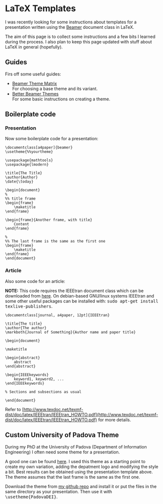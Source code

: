 # LaTeX Templates

I was recently looking for some instructions about templates for a presentation
written using the [Beamer](https://en.wikipedia.org/wiki/Beamer_%28LaTeX%29)
document class in LaTeX.

The aim of this page is to collect some instructions and a few bits I learned
during the process. I also plan to keep this page updated with stuff about LaTeX
in general (hopefully).

## Guides

Firs off some useful guides:

* [Beamer Theme Matrix](https://www.hartwork.org/beamer-theme-matrix/) <br>
	For choosing a base theme and its variant.
* [Better Beamer Themes](http://hamaluik.com/posts/better-beamer-themes/) <br>
	For some basic instructions on creating a theme.

## Boilerplate code

### Presentation

Now some boilerplate code for a presentation:

	\documentclass[a4paper]{beamer}
	\usetheme{%%yourtheme}

	\usepackage{mathtools}
	\usepackage{lmodern}

	\title{The Title}
	\author{Author}
	\date{\today}

	\begin{document}
	%
	%% title frame
	\begin{frame}
		\maketitle
	\end{frame}

	\begin{frame}{Another frame, with title}
		Content
	\end{frame}

	%
	%% The last frame is the same as the first one
	\begin{frame}
		\maketitle
	\end{frame}
	\end{document}

### Article

Also some code for an article:

**NOTE:** This code requires the IEEEtran document class which can be downloaded
from [here](http://www.ctan.org/tex-archive/macros/latex/contrib/IEEEtran/).
On debian-based GNU/linux systems IEEEtran and some other useful packages can be
installed with: <tt>sudo apt-get install texlive-publishers</tt>.

	\documentclass[journal, a4paper, 12pt]{IEEEtran}

	\title{The title}
	\author{The author}
	\markboth{Journal of Something}{Author name and paper title}

	\begin{document}

	\maketitle

	\begin{abstract}
		abstract
	\end{abstract}

	\begin{IEEEkeywords}
		keyword1, keyword2, ...
	\end{IEEEkeywords}

	% Sections and subsections as usual

	\end{document}

Refer to [http://www.texdoc.net/texmf-dist/doc/latex/IEEEtran/IEEEtran_HOWTO.pdf](http://www.texdoc.net/texmf-dist/doc/latex/IEEEtran/IEEEtran_HOWTO.pdf) 
for more details.

## Custom University of Padova Theme

During my PhD at the University of Padova (Department of Information
Engineering) I often need some theme for a presentation.

A good one can be found
[here](https://andrea.burattin.net/stuff/tema-latex-beamer-padova/).
I used this theme as a starting point to create my own variation, adding the
depatment logo and modifying the style a bit. Best results can be obtained using
the presentation template above. The theme assumes that the last frame is the
same as the first one.

Download the theme from
[my github repo](https://github.com/electricant/beamerThemePadovaDEI) and
install it or put the files in the same directory as your presentation. Then use
it with <tt>\usetheme\{PadovaDEI\}</tt>.

